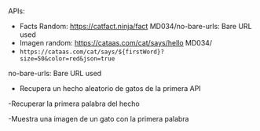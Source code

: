 #

APIs:

- Facts Random: https://catfact.ninja/fact              MD034/no-bare-urls: Bare URL used
- Imagen random: https://cataas.com/cat/says/hello       MD034/
- `https://cataas.com/cat/says/${firstWord}?size=50&color=red&json=true`

no-bare-urls: Bare URL used

- Recupera un hecho aleatorio de gatos de la primera API 

-Recuperar la primera palabra del hecho

-Muestra una imagen de un gato con la primera palabra
